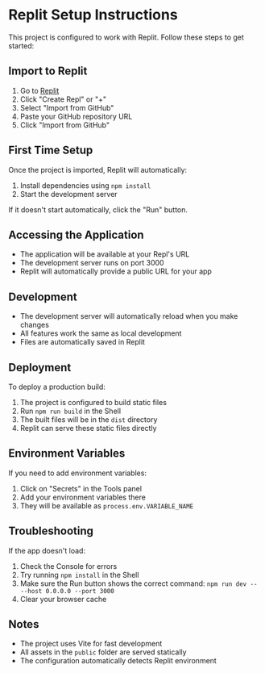 # Replit Setup Instructions

This project is configured to work with Replit. Follow these steps to get started:

## Import to Replit

1. Go to [Replit](https://replit.com)
2. Click "Create Repl" or "+"
3. Select "Import from GitHub"
4. Paste your GitHub repository URL
5. Click "Import from GitHub"

## First Time Setup

Once the project is imported, Replit will automatically:
1. Install dependencies using `npm install`
2. Start the development server

If it doesn't start automatically, click the "Run" button.

## Accessing the Application

- The application will be available at your Repl's URL
- The development server runs on port 3000
- Replit will automatically provide a public URL for your app

## Development

- The development server will automatically reload when you make changes
- All features work the same as local development
- Files are automatically saved in Replit

## Deployment

To deploy a production build:
1. The project is configured to build static files
2. Run `npm run build` in the Shell
3. The built files will be in the `dist` directory
4. Replit can serve these static files directly

## Environment Variables

If you need to add environment variables:
1. Click on "Secrets" in the Tools panel
2. Add your environment variables there
3. They will be available as `process.env.VARIABLE_NAME`

## Troubleshooting

If the app doesn't load:
1. Check the Console for errors
2. Try running `npm install` in the Shell
3. Make sure the Run button shows the correct command: `npm run dev -- --host 0.0.0.0 --port 3000`
4. Clear your browser cache

## Notes

- The project uses Vite for fast development
- All assets in the `public` folder are served statically
- The configuration automatically detects Replit environment